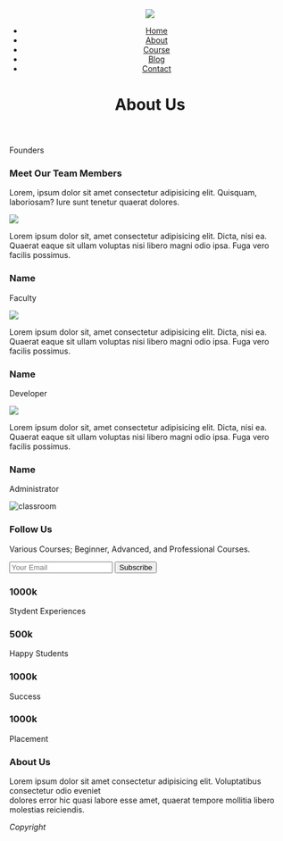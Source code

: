 <!DOCTYPE html>
<html>
<head>
    <title> About </title>
    <link rel="stylesheet" href="CSS/About.css" type="text/css">
    <meta name="viewport" content="width=device-width, initial-scale=1.0">
    <link href="https://fonts.googleapis.com/css2?family=Ubuntu&display=swap" rel="stylesheet">
    <link href="https://fonts.googleapis.com/css2?family=Ubuntu&display=swap" rel="stylesheet">
    <link rel="stylesheet" href="https://cdnjs.cloudflare.com/ajax/libs/font-awesome/4.7.0/css/font-awesome.css" integrity="sha512-5A8nwdMOWrSz20fDsjczgUidUBR8liPYU+WymTZP1lmY9G6Oc7HlZv156XqnsgNUzTyMefFTcsFH/tnJE/+xBg==" crossorigin="anonymous" referrerpolicy="no-referrer" />
</head>
<body>
    <!-- Header -->
    <header>
        <nav>
            <a href="index.html">
                <img src="Images/logo.png">
            </a>
            <div class="navigation-bar" id="myNav">
                <i class="fa fa-times" onclick="closeMenu()"></i>
                <ul>
                    <li><a href="index.html">   Home    </a></li>
                    <li><a href="About.html">   About   </a></li>
                    <li><a href="Course.html">  Course  </a></li>
                    <li><a href="Blog.html">    Blog    </a></li>
                    <li><a href="Contact.html"> Contact </a></li>
                </ul>
            </div>
            <i class="fa fa-bars" onclick="showMenu()"></i>
        </nav>
        <div class="text-box">
            <h1> About Us </h1>
        </div>
    </header>
    <main>
    <!-- About us -->
    <section id="testimonials-section">
        <p id="testimonials-heading"> Founders </p>
        <h3> Meet Our Team Members </h3>
        <p id="testimonials-desc">Lorem, ipsum dolor sit amet consectetur adipisicing elit. Quisquam, laboriosam? Iure
            sunt tenetur quaerat dolores.</p>
        <div id="testimonials-wrapper">
            <div class="testimonial-item">
                <img src="Images/Faculty02.jpg" />
                <p class="testimonial-message">Lorem ipsum dolor sit, amet consectetur adipisicing elit. Dicta, nisi ea.
                    Quaerat eaque sit ullam voluptas nisi libero magni odio ipsa. Fuga vero facilis possimus.</p>
                <h3 class="testimonial-by">Name </h3>
                <p class="job-role"> Faculty </p>
            </div>
            <div class="testimonial-item">
                <img src="Images/Faculty01.jpg" />
                <p class="testimonial-message">Lorem ipsum dolor sit, amet consectetur adipisicing elit. Dicta, nisi ea.
                    Quaerat eaque sit ullam voluptas nisi libero magni odio ipsa. Fuga vero facilis possimus.</p>
                <h3 class="testimonial-by"> Name </h3>
                <p class="job-role"> Developer </p>
            </div>
            <div class="testimonial-item">
                <img src="Images/Faculty03.jpg" />
                <p class="testimonial-message"> Lorem ipsum dolor sit, amet consectetur adipisicing elit. Dicta, nisi
                    ea. Quaerat eaque sit ullam voluptas nisi libero magni odio ipsa. Fuga vero facilis possimus.</p>
                <h3 class="testimonial-by"> Name </h3>
                <p class="job-role"> Administrator </p>
            </div>
        </div>
    </section>
    <section id="follow-section">
        <div id="left-section">
            <img src="Images/About.jpg" alt="classroom" />
        </div>
        <div id="right-section">
            <div id="text-wrapper">
                <h3>Follow Us</h3>
                <p>Various Courses; Beginner, Advanced, and Professional Courses.</p>
                <input id="subscribe-email" placeholder="Your Email" />
                <input id="subscribe-btn" type="submit" value="Subscribe" />
            </div>
        </div>
    </section>
    <section id="stats-section">
        <div id="stats-wrapper">
            <div class="stats-item">
                <h3>1000k</h3>
                <p>Stydent Experiences</p>
            </div>
            <div class="stats-item">
                <h3>500k</h3>
                <p>Happy Students </p>
            </div>
            <div class="stats-item">
                <h3>1000k</h3>
                <p>Success</p>
            </div>
            <div class="stats-item">
                <h3>1000k</h3>
                <p>Placement
                </p>
            </div>
        </div>
    </section>
</main>
    <!-- Footer -->
    <Footer>
        <h3> About Us </h3>
        <p>
            Lorem ipsum dolor sit amet consectetur adipisicing elit. Voluptatibus consectetur odio eveniet
            <br>
            dolores error hic quasi labore esse amet, quaerat tempore mollitia libero molestias reiciendis.
        </p>
        <div class="icons">
            <i class="fa fa-facebook-official"></i>
            <i class="fa fa-instagram"></i>
            <i class="fa fa-linkedin"></i>
            <i class="fa fa-twitter"></i>
        </div>
        <p>
            <i class="fa fa-copyright"> Copyright </i>
        </p>
    </Footer>
    <!-- Script -->
    <script>
        var myNav = document.getElementById("myNav");
        function showMenu() {
            myNav.style.right = "0";
        }
        function closeMenu() {
            myNav.style.right = "-150px";
        }
    </script>
</body>
</html>
